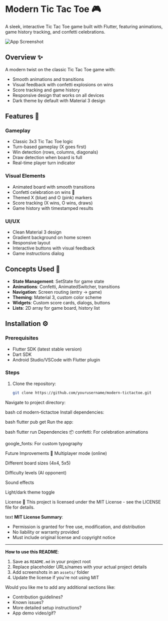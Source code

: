# Modern Tic Tac Toe 🎮

A sleek, interactive Tic Tac Toe game built with Flutter, featuring animations, game history tracking, and confetti celebrations.

![App Screenshot](assets/screenshot.png) <!-- Add your screenshot if available -->

## Overview ✨
A modern twist on the classic Tic Tac Toe game with:
- Smooth animations and transitions
- Visual feedback with confetti explosions on wins
- Score tracking and game history
- Responsive design that works on all devices
- Dark theme by default with Material 3 design

## Features 🌟

### Gameplay
- Classic 3x3 Tic Tac Toe logic
- Turn-based gameplay (X goes first)
- Win detection (rows, columns, diagonals)
- Draw detection when board is full
- Real-time player turn indicator

### Visual Elements
- Animated board with smooth transitions
- Confetti celebration on wins 🎉
- Themed X (blue) and O (pink) markers
- Score tracking (X wins, O wins, draws)
- Game history with timestamped results

### UI/UX
- Clean Material 3 design
- Gradient background on home screen
- Responsive layout
- Interactive buttons with visual feedback
- Game instructions dialog

## Concepts Used 🧠
- **State Management**: SetState for game state
- **Animations**: Confetti, AnimatedSwitcher, transitions
- **Navigation**: Screen routing (entry → game)
- **Theming**: Material 3, custom color scheme
- **Widgets**: Custom score cards, dialogs, buttons
- **Lists**: 2D array for game board, history list

## Installation ⚙️

### Prerequisites
- Flutter SDK (latest stable version)
- Dart SDK
- Android Studio/VSCode with Flutter plugin

### Steps
1. Clone the repository:
   ```bash
   git clone https://github.com/yourusername/modern-tictactoe.git
Navigate to project directory:

bash
cd modern-tictactoe
Install dependencies:

bash
flutter pub get
Run the app:

bash
flutter run
Dependencies 📦
confetti: For celebration animations

google_fonts: For custom typography

Future Improvements 🚀
Multiplayer mode (online)

Different board sizes (4x4, 5x5)

Difficulty levels (AI opponent)

Sound effects

Light/dark theme toggle

License 📄
This project is licensed under the MIT License - see the LICENSE file for details.

text
**MIT License Summary**:
- Permission is granted for free use, modification, and distribution
- No liability or warranty provided
- Must include original license and copyright notice

---

**How to use this README**:
1. Save as `README.md` in your project root
2. Replace placeholder URLs/names with your actual project details
3. Add screenshots in an `assets/` folder
4. Update the license if you're not using MIT

Would you like me to add any additional sections like:
- Contribution guidelines?
- Known issues?
- More detailed setup instructions?
- App demo video/gif?
